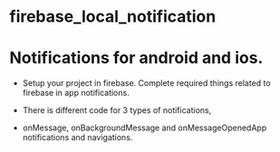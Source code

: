 # firebase_local_notification
# Notifications for android and ios.

- Setup your project in firebase. Complete required things related to firebase in app notifications.

- There is different code for 3 types of notifications, 

- onMessage, onBackgroundMessage and onMessageOpenedApp notifications and navigations.

